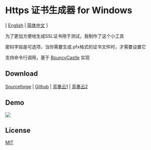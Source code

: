 # Https 证书生成器 for Windows

[ [English](./README.md) | [简体中文](./README_cn.md) ]

为了更加方便地生成SSL证书用于测试，我制作了这个小工具

密码字段是可选项，当你需要生成.pfx格式的证书文件时，才需要设置它

支持命令行调用，基于 [BouncyCastle](https://github.com/bcgit/bc-csharp) 实现

## Download

[Sourceforge](https://sourceforge.net/projects/https/) | [Github](https://github.com/lalakii/HttpsCert/releases) | [蓝奏云1](https://a01.lanzoui.com/iWvvB2mk7keb) | [蓝奏云2](https://a01.lanzout.com/iWvvB2mk7keb)

## Demo

<img src="https://fastly.jsdelivr.net/gh/lalakii/HttpsCert@master/zh.jpg">

## License
[MIT](https://github.com/lalakii/HttpsCert/blob/master/LICENSE)